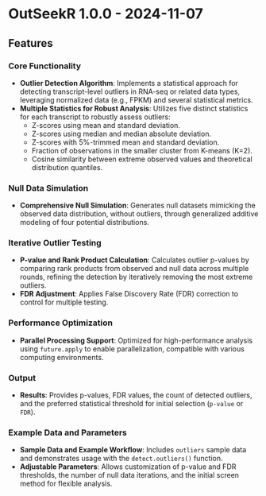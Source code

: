 # OutSeekR 1.0.0 - 2024-11-07 

## Features

### Core Functionality
- **Outlier Detection Algorithm**: Implements a statistical approach for detecting transcript-level outliers in RNA-seq or related data types, leveraging normalized data (e.g., FPKM) and several statistical metrics.
- **Multiple Statistics for Robust Analysis**: Utilizes five distinct statistics for each transcript to robustly assess outliers:
  - Z-scores using mean and standard deviation.
  - Z-scores using median and median absolute deviation.
  - Z-scores with 5%-trimmed mean and standard deviation.
  - Fraction of observations in the smaller cluster from K-means (K=2).
  - Cosine similarity between extreme observed values and theoretical distribution quantiles.

### Null Data Simulation
- **Comprehensive Null Simulation**: Generates null datasets mimicking the observed data distribution, without outliers, through generalized additive modeling of four potential distributions.

### Iterative Outlier Testing
- **P-value and Rank Product Calculation**: Calculates outlier p-values by comparing rank products from observed and null data across multiple rounds, refining the detection by iteratively removing the most extreme outliers.
- **FDR Adjustment**: Applies False Discovery Rate (FDR) correction to control for multiple testing.

### Performance Optimization
- **Parallel Processing Support**: Optimized for high-performance analysis using `future.apply` to enable parallelization, compatible with various computing environments.

### Output
- **Results**: Provides  p-values, FDR values, the count of detected outliers, and the preferred statistical threshold for initial selection (`p-value` or `FDR`).

### Example Data and Parameters
- **Sample Data and Example Workflow**: Includes `outliers` sample data and demonstrates usage with the `detect.outliers()` function.
- **Adjustable Parameters**: Allows customization of p-value and FDR thresholds, the number of null data iterations, and the initial screen method for flexible analysis.

